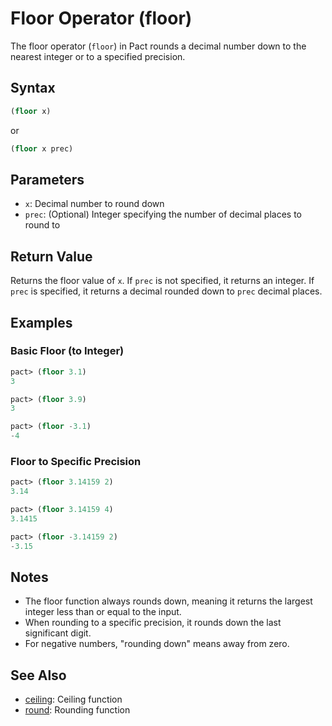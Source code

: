 # Floor Operator (floor)

The floor operator (`floor`) in Pact rounds a decimal number down to the nearest integer or to a specified precision.

## Syntax

```lisp
(floor x)
```
or
```lisp
(floor x prec)
```

## Parameters

- `x`: Decimal number to round down
- `prec`: (Optional) Integer specifying the number of decimal places to round to

## Return Value

Returns the floor value of `x`. If `prec` is not specified, it returns an integer. If `prec` is specified, it returns a decimal rounded down to `prec` decimal places.

## Examples

### Basic Floor (to Integer)

```lisp
pact> (floor 3.1)
3

pact> (floor 3.9)
3

pact> (floor -3.1)
-4
```

### Floor to Specific Precision

```lisp
pact> (floor 3.14159 2)
3.14

pact> (floor 3.14159 4)
3.1415

pact> (floor -3.14159 2)
-3.15
```

## Notes

- The floor function always rounds down, meaning it returns the largest integer less than or equal to the input.
- When rounding to a specific precision, it rounds down the last significant digit.
- For negative numbers, "rounding down" means away from zero.

## See Also

- [ceiling](ceiling.md): Ceiling function
- [round](round.md): Rounding function
